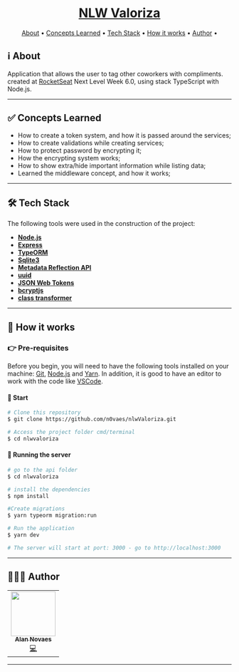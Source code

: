 <h1 align="center" style="color:#DC143C; font-weight:bold;">
  <a href="#"> NLW Valoriza </a>
</h1>

<p align="center">
 <a href="#ℹ%EF%B8%8F-about">About</a> •
 <a href="#-concepts-learned">Concepts Learned</a> •
 <a href="#-tech-stack">Tech Stack</a> •
 <a href="#-how-it-works">How it works</a> •
 <a href="#-author">Author</a> •
</p>

## ℹ️ About

Application that allows the user to tag other coworkers with compliments. created at [RocketSeat](https://rocketseat.com.br/) Next Level Week 6.0, using stack TypeScript with Node.js.

---

## :white_check_mark: Concepts Learned

- How to create a token system, and how it is passed around the services;
- How to create validations while creating services;
- How to protect password by encrypting it;
- How the encrypting system works;
- How to show extra/hide important information while listing data;
- Learned the middleware concept, and how it works;

---

## 🛠 Tech Stack

The following tools were used in the construction of the project:

- **[Node.js](https://nodejs.org/en/)**
- **[Express](https://expressjs.com/)**
- **[TypeORM](https://www.npmjs.com/package/typeorm)**
- **[Sqlite3](https://www.npmjs.com/package/sqlite3)**
- **[Metadata Reflection API](https://www.npmjs.com/package/reflect-metadata)**
- **[uuid](https://www.npmjs.com/package/uuid)**
- **[JSON Web Tokens](https://jwt.io)**
- **[bcryptjs](https://www.npmjs.com/package/bcryptjs)**
- **[class transformer](https://www.npmjs.com/package/class-transformer)**

---

## 🚀 How it works

### 👉 Pre-requisites

Before you begin, you will need to have the following tools installed on your machine: [Git](https://git-scm.com), [Node.js](https://nodejs.org/en/) and [Yarn](https://yarnpkg.com/). In addition, it is good to have an editor to work with the code like [VSCode](https://code.visualstudio.com/).

#### 🏁 Start

```bash
# Clone this repository
$ git clone https://github.com/n0vaes/nlwValoriza.git

# Access the project folder cmd/terminal
$ cd nlwvaloriza
```

#### 🎲 Running the server

```bash
# go to the api folder
$ cd nlwvaloriza

# install the dependencies
$ npm install

#Create migrations
$ yarn typeorm migration:run

# Run the application
$ yarn dev

# The server will start at port: 3000 - go to http://localhost:3000

```

---

## 👩🏽‍💻 Author

<table>
  <tr>
    <td align="center"><a href="https://github.com/n0vaes"><img src="https://avatars.githubusercontent.com/u/66540468?v=4" width="100px;" alt=""/><br /><sub><b>Alan Novaes</b></sub></a><br /><a href="https://github.com/n0vaes/nlwValoriza" title="Code">💻</a></td>
  <tr>
</table>

---
